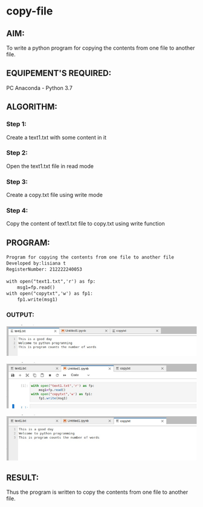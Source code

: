 # copy-file
## AIM:
To write a python program for copying the contents from one file to another file.
## EQUIPEMENT'S REQUIRED: 
PC
Anaconda - Python 3.7
## ALGORITHM: 
### Step 1:

Create a text1.txt with some content in it

### Step 2:

Open the text1.txt file in read mode

### Step 3:

Create a copy.txt file using write mode

### Step 4:

Copy the content of text1.txt file to copy.txt using write function

## PROGRAM:
```
Program for copying the contents from one file to another file
Developed by:lisiana t
RegisterNumber: 212222240053

with open("text1.txt",'r') as fp:
    msg1=fp.read()
with open("copytxt",'w') as fp1:
    fp1.write(msg1)

```
### OUTPUT:

![copy-file](v1.png)

![copy-file](v2.png)

![copy-file](v3.png)

## RESULT:
Thus the program is written to copy the contents from one file to another file.